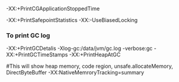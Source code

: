 -XX:+PrintCGApplicationStoppedTime

-XX:+PrintSafepointStatistics
-XX:-UseBiasedLocking


### To print GC log
-XX:+PrintGCDetalis 
 -Xlog-gc:/data/jvm/gc.log
 -verbose:gc
-XX:+PrintGCTimeStamps 
-XX:+PrintHeapAtGC


#This will show heap memory, code region, unsafe.allocateMemory, DirectByteBuffer
-XX:NativeMemroryTracking=summary


